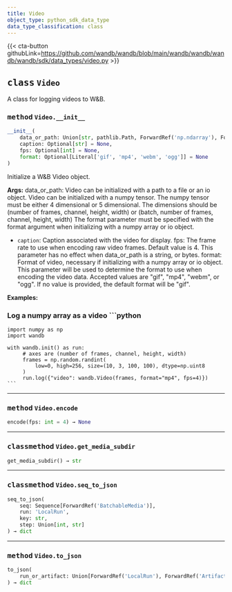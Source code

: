 ```yaml
---
title: Video
object_type: python_sdk_data_type
data_type_classification: class
---
```


{{< cta-button githubLink=https://github.com/wandb/wandb/blob/main/wandb/wandb/wandb/wandb/sdk/data_types/video.py >}}




## <kbd>class</kbd> `Video`
A class for logging videos to W&B. 

### <kbd>method</kbd> `Video.__init__`

```python
__init__(
    data_or_path: Union[str, pathlib.Path, ForwardRef('np.ndarray'), ForwardRef('TextIO'), ForwardRef('BytesIO')],
    caption: Optional[str] = None,
    fps: Optional[int] = None,
    format: Optional[Literal['gif', 'mp4', 'webm', 'ogg']] = None
)
```

Initialize a W&B Video object. 



**Args:**
  data_or_path:  Video can be initialized with a path to a file or an io object.  Video can be initialized with a numpy tensor.  The numpy tensor must be either 4 dimensional or 5 dimensional.  The dimensions should be (number of frames, channel, height, width) or  (batch, number of frames, channel, height, width)  The format parameter must be specified with the format argument  when initializing with a numpy array  or io object. 
 - `caption`:  Caption associated with the video for display. fps:  The frame rate to use when encoding raw video frames.  Default value is 4.  This parameter has no effect when data_or_path is a string, or bytes. format:  Format of video, necessary if initializing with a numpy array  or io object. This parameter will be used to determine the format  to use when encoding the video data. Accepted values are "gif",  "mp4", "webm", or "ogg".  If no value is provided, the default format will be "gif". 



**Examples:**
 ### Log a numpy array as a video ```python
    import numpy as np
    import wandb

    with wandb.init() as run:
         # axes are (number of frames, channel, height, width)
         frames = np.random.randint(
             low=0, high=256, size=(10, 3, 100, 100), dtype=np.uint8
         )
         run.log({"video": wandb.Video(frames, format="mp4", fps=4)})
    ``` 




---

### <kbd>method</kbd> `Video.encode`

```python
encode(fps: int = 4) → None
```





---

### <kbd>classmethod</kbd> `Video.get_media_subdir`

```python
get_media_subdir() → str
```





---

### <kbd>classmethod</kbd> `Video.seq_to_json`

```python
seq_to_json(
    seq: Sequence[ForwardRef('BatchableMedia')],
    run: 'LocalRun',
    key: str,
    step: Union[int, str]
) → dict
```





---

### <kbd>method</kbd> `Video.to_json`

```python
to_json(
    run_or_artifact: Union[ForwardRef('LocalRun'), ForwardRef('Artifact')]
) → dict
```





